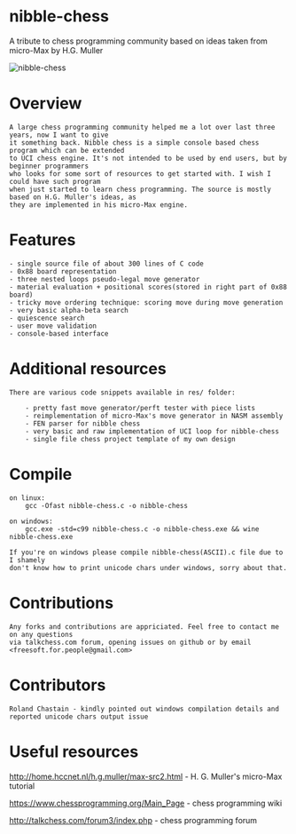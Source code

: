 # nibble-chess
A tribute to chess programming community based on ideas taken from micro-Max by H.G. Muller

![nibble-chess](https://github.com/maksimKorzh/nibble-chess/blob/master/nibble-chess.gif)

# Overview

    A large chess programming community helped me a lot over last three years, now I want to give
    it something back. Nibble chess is a simple console based chess program which can be extended
    to UCI chess engine. It's not intended to be used by end users, but by beginner programmers
    who looks for some sort of resources to get started with. I wish I could have such program
    when just started to learn chess programming. The source is mostly based on H.G. Muller's ideas, as
    they are implemented in his micro-Max engine.

# Features

    - single source file of about 300 lines of C code
    - 0x88 board representation
    - three nested loops pseudo-legal move generator
    - material evaluation + positional scores(stored in right part of 0x88 board)
    - tricky move ordering technique: scoring move during move generation 
    - very basic alpha-beta search
    - quiescence search
    - user move validation
    - console-based interface

# Additional resources

    There are various code snippets available in res/ folder:
    
        - pretty fast move generator/perft tester with piece lists
        - reimplementation of micro-Max's move generator in NASM assembly
        - FEN parser for nibble chess
        - very basic and raw implementation of UCI loop for nibble-chess
        - single file chess project template of my own design

# Compile
    
    on linux:
        gcc -Ofast nibble-chess.c -o nibble-chess
    
    on windows:
        gcc.exe -std=c99 nibble-chess.c -o nibble-chess.exe && wine nibble-chess.exe
    
    If you're on windows please compile nibble-chess(ASCII).c file due to I shamely
    don't know how to print unicode chars under windows, sorry about that.

# Contributions

    Any forks and contributions are appriciated. Feel free to contact me on any questions
    via talkchess.com forum, opening issues on github or by email <freesoft.for.people@gmail.com>

# Contributors

    Roland Chastain - kindly pointed out windows compilation details and reported unicode chars output issue
 
# Useful resources

http://home.hccnet.nl/h.g.muller/max-src2.html - H. G. Muller's micro-Max tutorial

https://www.chessprogramming.org/Main_Page - chess programming wiki

http://talkchess.com/forum3/index.php - chess programming forum
